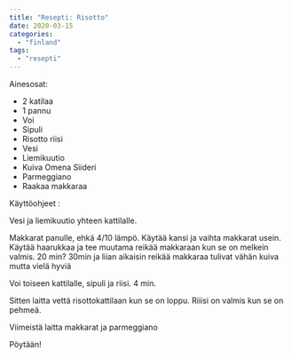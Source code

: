 ```yaml
---
title: "Resepti: Risotto"
date: 2020-03-15
categories: 
  - "finland"
tags: 
  - "resepti"
---
```


Ainesosat:

- 2 katilaa
- 1 pannu
- Voi
- Sipuli
- Risotto riisi
- Vesi
- Liemikuutio
- Kuiva Omena Siideri
- Parmeggiano
- Raakaa makkaraa

Käyttöohjeet :

Vesi ja liemikuutio yhteen kattilalle.

Makkarat panulle, ehkä 4/10 lämpö. Käytää kansi ja vaihta makkarat usein. Käytää haarukkaa ja tee muutama reikää makkaraan kun se on melkein valmis. 20 min? 30min ja liian aikaisin reikää makkaraa tulivat vähän kuiva mutta vielä hyviä

Voi toiseen kattilalle, sipuli ja riisi. 4 min.

Sitten laitta vettä risottokattilaan kun se on loppu. Riiisi on valmis kun se on pehmeä.

Viimeistä laitta makkarat ja parmeggiano

Pöytään!
